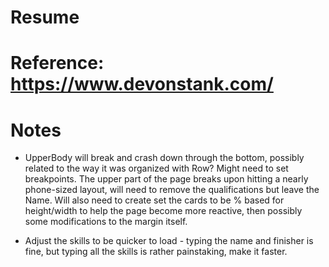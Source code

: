 # Resume

# Reference: https://www.devonstank.com/

# Notes

* UpperBody will break and crash down through the bottom, possibly related to the way it was organized with Row? Might need to set breakpoints. The upper part of the page breaks upon hitting a nearly phone-sized layout, will need to remove the qualifications but leave the Name. Will also need to create set the cards to be % based for height/width to help the page become more reactive, then possibly some modifications to the margin itself.

* Adjust the skills to be quicker to load - typing the name and finisher is fine, but typing all the skills is rather painstaking, make it faster.
